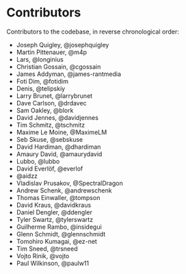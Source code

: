 Contributors
============

Contributors to the codebase, in reverse chronological order:

- Joseph Quigley, @josephquigley
- Martin Pittenauer, @m4p
- Lars, @longinius
- Christian Gossain, @cgossain
- James Addyman, @james-rantmedia
- Foti Dim, @fotidim
- Denis, @telipskiy
- Larry Brunet, @larrybrunet
- Dave Carlson, @drdavec
- Sam Oakley, @blork
- David Jennes, @davidjennes
- Tim Schmitz, @tschmitz
- Maxime Le Moine, @MaximeLM
- Seb Skuse, @sebskuse
- David Hardiman, @dhardiman
- Amaury David, @amaurydavid
- Lubbo, @lubbo
- David Everlöf, @everlof
- @aidzz
- Vladislav Prusakov, @SpectralDragon
- Andrew Schenk, @andrewschenk
- Thomas Einwaller, @tompson
- David Kraus, @davidkraus
- Daniel Dengler, @ddengler
- Tyler Swartz, @tylerswartz
- Guilherme Rambo, @insidegui
- Glenn Schmidt, @glennschmidt
- Tomohiro Kumagai, @ez-net
- Tim Sneed, @trsneed
- Vojto Rinik, @vojto
- Paul Wilkinson, @paulw11
